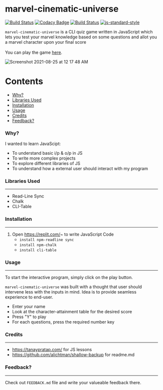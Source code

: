 # marvel-cinematic-universe

[![Build Status](https://travis-ci.com/alichtman/shallow-backup.svg?branch=master)](https://travis-ci.com/alichtman/shallow-backup)
[![Codacy Badge](https://api.codacy.com/project/badge/Grade/1719da4d7df5455d8dbb4340c428f851)](https://www.codacy.com/app/alichtman/shallow-backup?utm_source=github.com&utm_medium=referral&utm_content=alichtman/shallow-backup&utm_campaign=Badge_Grade)
[![Build Status](https://travis-ci.org/akashnimare/foco.svg?branch=master)](https://travis-ci.org/akashnimare/foco)
[![js-standard-style](https://img.shields.io/badge/code%20style-standard-brightgreen.svg?style=flat)](https://github.com/feross/standard)

<!-- [![Coverage Status](https://coveralls.io/repos/github/alichtman/shallow-backup/badge.svg?branch=master)](https://coveralls.io/github/alichtman/shallow-backup?branch=master) -->

`marvel-cinematic-universe` is a CLI quiz game written in JavaScript which lets you test your marvel knowledge based on some questions and allot you a marvel character upon your final score\
<br>
You can play the game [here](https://replit.com/@agarwalsugam199/Marvel-Cinematic-Universe-Quiz).

![Screenshot 2021-08-25 at 12 17 48 AM](https://user-images.githubusercontent.com/83231051/130673459-68ea4618-2db7-4d8f-9bbb-e64e5feccd6a.png)

# Contents

- [Why?](#why)
- [Libraries Used](#libraries-used)
- [Installation](#installation)
- [Usage](#usage)
- [Credits](#credits)
- [Feedback?](#feedback)

### Why?

I wanted to learn JavaScipt:

- To understand basic i/p & o/p in JS
- To write more complex projects
- To explore different libraries of JS
- To understand how a external user should interact with my program

### Libraries Used

---

- Read-Line Sync
- Chalk
- CLI-Table

### Installation

---

1. Open https://replit.com/~ to write JavaScript Code
   - `install npm-readline sync`
   - `install npm-chalk`
   - `install cli-table`

### Usage

---

To start the interactive program, simply click on the play button.

`marvel-cinematic-universe` was built with a thought that user should intervene less with the inputs in mind. Idea is to provide seamless experience to end-user.

- Enter your name
- Look at the character-attainment table for the desired score
- Press "Y" to play
- For each questions, press the required number key

### Credits

---

- https://tanaypratap.com/ for JS lessons
- https://github.com/alichtman/shallow-backup for readme.md

### Feedback?

---

Check out `FEEDBACK.md` file and write your valueable feedback there.
